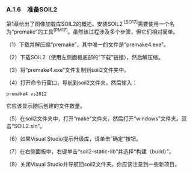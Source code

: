 ### A.1.6　准备SOIL2

第1章给出了图像加载库SOIL2的概述。安装SOIL2 <sup class="my_markdown">[SO17]</sup>需要使用一个名为“premake”的工具<sup>[PM17]</sup>。虽然该过程涉及多个步骤，但它们相对简单。

（1）下载并解压缩“premake”，其中唯一的文件是“premake4.exe”。

（2）下载SOIL2（使用左侧面板底部的“下载”链接），然后解压缩。

（3）将“premake4.exe”文件复制到soil2文件夹中。

（4）打开命令行窗口，导航到soil2文件夹，然后输入：

```c
premake4 vs2012
```

它应该显示随后创建的文件数量。

（5）在soil2文件夹中，打开“make”文件夹，然后打开“windows”文件夹。双击“SOIL2.sln”。

（6）如果Visual Studio提示升级库，请单击“确定”按钮。

（7）在右侧面板中，右键单击“soil2-static-lib”并选择“构建（build）”。

（8）关闭Visual Studio并导航回soil2文件夹。你应该注意到一些新项目。

